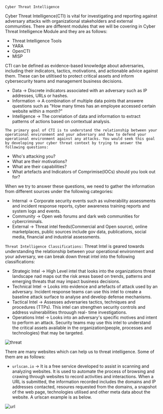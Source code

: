 `Cyber Threat Intelligence` 

Cyber Threat Intelligence(CTI) is vital for investigating and reporting against adversary attacks with organizational stakeholders and external communities. 
There are different modules that we will be covering in Cyber Threat Intelligence Module and they are as follows: 

  - Threat Intelligence Tools 
  - YARA 
  - OpenCTI
  - MISP

CTI can be defined as evidence-based knowledge about adversaries, including their indicators, tactics, motivations, and actionable advice against them. These can be utiltised to protect critical assets and inform cybersecurity teams and management business decisions. 

  - Data -> Discrete indicators associated with an adversary such as IP addresses, URLs or hashes. 
  - Information -> A combination of multiple data points that answere questions such as "How many times has an employee accessed certain website within a month?" 
  - Intelligence -> The correlation of data and information to extract patterns of actions based on contextual analysis. 

` The primary goal of CTI is to understand the relationship between your operational environment and your adversary and how to defend your operational environment against any attacks. You would seek this goal by developing your cyber threat context by trying to answer the following questions: ` 

  - Who's attacking you?
  - What are their motivations?
  - What are their capabilities?
  - What artefacts and Indicators of Comprimise(IOCs) should you look out for? 


When we try to answer these questions, we need to gather the information from different sources under the following categories: 

  - Internal -> Corporate security events such as vulnerability assessments and incident response reports, cyber awareness training reports and system logs and events. 
  - Community -> Open web forums and dark web communities for cybercriminals. 
  - External -> Threat intel feeds(Commercial and Open source), online marketplaces, public sources include gov data, publications, social media, financial and industrial                     assessments. 

`Threat Intelligence Classifications:` 
Threat Intel is geared towards understanding the relationship between your operational environment and your adversary, we can break down threat intel into the following classifications: 

  - Strategic Intel -> High Level intel that looks into the organizations threat landscape nad maps out the risk areas based on trends, patterns and emerging threats that                          may impact business decisions. 
  - Technical Intel -> Looks into evidence and artefacts of attack used by an adversary. Incident response teams can use this intel to create a baseline attack surface to                          analyse and develop defense mechanisms.
  - Tactical Intel -> Assesses adversaries tactics, techniques and procedures (TTPs). This intel can strengthen security controls and address vulnerabilities throuugh real-                       time investigations.  
  - Operations Intel -> Looks into an adversary's specific motives and intent to perform an attack. Security teams may use this intel to understand the critical assets                            available in the organization(people, processes and technologies) that may be targeted. 

![threat](https://user-images.githubusercontent.com/93686063/225945608-dc145974-ac06-400c-860c-576d10f4587f.JPG)


There are many websites which can help us to threat intelligence. Some of them are as follows: 

  - `urlscan.io` -> It is a free service developed to assist in scanning and analyzing websites. It is used to automate the process of browsing and crawing through websites to record activities and interactions. When a URL is submitted, the information recorded includes the domains and IP addresses contacted, resoures requested from the domains, a snapshot of the web page, technologies utilised and other meta data about the website. A urlscan example is as below. 

![url](https://user-images.githubusercontent.com/93686063/225992818-32777238-4a4d-4569-92cd-1d798509a309.JPG)

